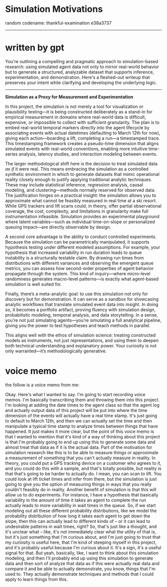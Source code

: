# Simulation Motivations

random codename: thankful-examination e38a3737

***

# written by gpt 

You're outlining a compelling and pragmatic approach to simulation-based research: using simulated agent data not only to mirror real-world behavior but to generate a structured, analyzable dataset that supports inference, experimentation, and demonstration. Here's a fleshed-out writeup that preserves your intent while clarifying and developing the underlying logic.

---

**Simulation as a Proxy for Measurement and Experimentation**

In this project, the simulation is not merely a tool for visualization or plausibility testing—it is being constructed deliberately as a stand-in for empirical measurement in domains where real-world data is difficult, expensive, or impossible to collect with sufficient granularity. The plan is to embed real-world temporal markers directly into the agent lifecycle by associating events with actual datetimes (defaulting to March 12th for now), giving each action—boarding a lift, completing a run—a timestamped trace. This timestamping framework creates a pseudo-time dimension that aligns simulated events with real-world conventions, enabling more intuitive time-series analysis, latency studies, and interaction modeling between events.

The larger methodological shift here is the decision to treat simulated data _as if_ it were real. This means embracing the simulation as a controlled synthetic environment in which to generate datasets that mimic operational reality closely enough to justify applying traditional analytic techniques. These may include statistical inference, regression analysis, causal modeling, and clustering—methods normally reserved for observed data. The justification hinges on a practical insight: the simulation allows you to approximate what cannot be feasibly measured in real time at a ski resort. While GPS trackers and lift scans could, in theory, offer partial observational coverage, the cost, complexity, and limitations in granularity make full instrumentation infeasible. Simulation provides an experimental playground where latent variables—such as individual time-on-slope or personalized queuing impact—are directly observable by design.

A second core advantage is the ability to conduct controlled experiments. Because the simulation can be parametrically manipulated, it supports hypothesis testing under different modeled assumptions. For example, your hypothesis that increased variability in run duration leads to queue instability is a structurally testable claim. By drawing run times from distributions with different variances and observing the emergent queue metrics, you can assess how second-order properties of agent behavior propagate through the system. This kind of inquiry—where micro-level randomness generates macro-level patterns—is exactly what agent-based simulation is well suited for.

Finally, there’s a meta-analytic goal: to use this simulation not only for discovery but for demonstration. It can serve as a sandbox for showcasing analytic workflows that translate simulated event data into insight. In doing so, it becomes a portfolio artifact, proving fluency with simulation design, probabilistic modeling, temporal analysis, and data storytelling. In a sense, you’re not just simulating agents—you’re simulating a full analytical pipeline, giving you the power to test hypotheses and teach methods in parallel.

This aligns well with the ethos of simulation science: treating constructed models as instruments, not just representations, and using them to deepen both technical understanding and explanatory power. Your curiosity is not only warranted—it’s methodologically generative.

# voice memo 

the follow is a voice memo from me:


Okay. Here's what I wanted to say. I'm going to start recording voice memos. I'm basically transcribing them and throwing them into this project. I'm looking at adding the date times to the agent class so that the agent log and actually output data of this project will be put into where the time dimension of the events will actually have a real time stamp. It's just going to default to March 12th, and then we can actually set the time and then manipulate a typical time stamp to analyze times between things that have happened. It just makes it more clear, but the point of this voice memo is that I wanted to mention that it's kind of a way of thinking about this project is that I'm probably going to end up using this to generate some data and almost treat that data as if it is the actual data. Part of the motivation for simulation research like this is to be able to measure things or approximate a measurement of something that you can't actually measure in reality. In theory, you could put a GPS tracking device on a customer who agrees to it, and you could do this with a sample, and that's totally possible, but reality is that that's going to be harder to actually do. I mean, you can scan to lift. You could look at lift ticket times and infer from there, but the simulation is just going to give you the option of measuring things in ways that you really couldn't feasibly do in reality. Another benefit of simulation is that this will allow us to do experiments. For instance, I have a hypothesis that basically variability in the amount of time it takes an agent to complete the run actually leads to more variability in wait times in the queue. So, if we start modeling out all these different probability distributions, like we model the probability distribution of how long it takes each agent to get down the slope, then this can actually lead to different kinds of – or it can lead to undesirable patterns in wait times, right? So, that's just like a thought, and it's unclear what – like, it's not immediately clear what the utility of that is, but it's just something that I'm curious about, and I'm just going to trust that my curiosity is useful here, that I'm kind of steeping myself in this project, and it's probably useful because I'm curious about it. It's a sign, it's a useful signal for that. But yeah, basically, like, I want to think about this simulation modeling, and then I'll probably end up using this simulation to generate data and then sort of analyze that data as if this were actually real data and compare it and be able to actually demonstrate, you know, things that I'm used to. They actually demonstrate techniques and methods that I could apply to learn things from this.
